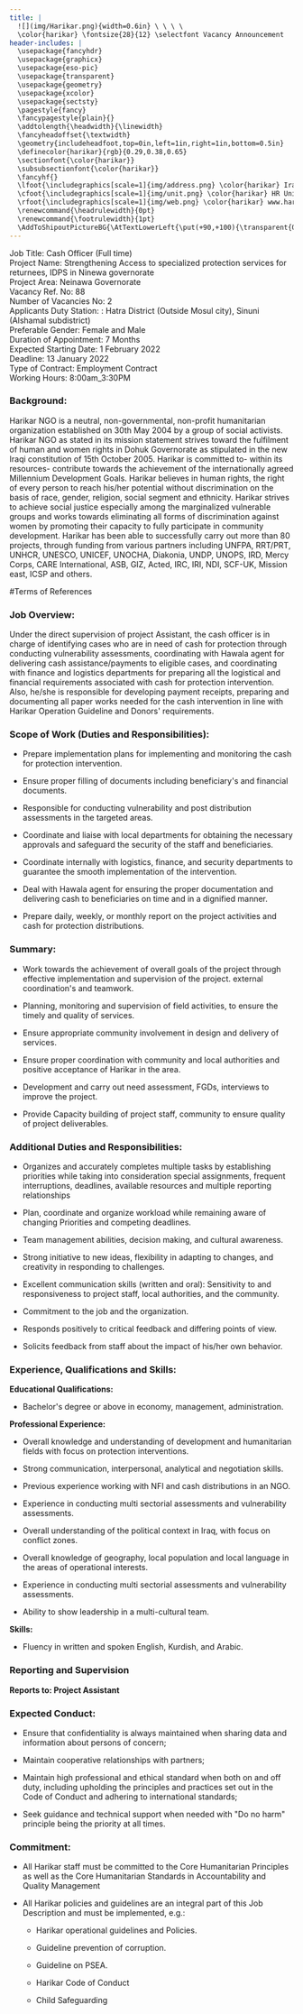 ```yaml
---
title: |
  ![](img/Harikar.png){width=0.6in} \ \ \ \ 
  \color{harikar} \fontsize{28}{12} \selectfont Vacancy Announcement
header-includes: |
  \usepackage{fancyhdr}
  \usepackage{graphicx}
  \usepackage{eso-pic}
  \usepackage{transparent}
  \usepackage{geometry}
  \usepackage{xcolor}
  \usepackage{sectsty}
  \pagestyle{fancy}
  \fancypagestyle{plain}{}
  \addtolength{\headwidth}{\linewidth}
  \fancyheadoffset{\textwidth}
  \geometry{includeheadfoot,top=0in,left=1in,right=1in,bottom=0.5in}
  \definecolor{harikar}{rgb}{0.29,0.38,0.65}
  \sectionfont{\color{harikar}}
  \subsubsectionfont{\color{harikar}}
  \fancyhf{}
  \lfoot{\includegraphics[scale=1]{img/address.png} \color{harikar} Iraq-Kurdistan – Duhok \\ \ \ \ \ Medya – Str. / Australia   }
  \cfoot{\includegraphics[scale=1]{img/unit.png} \color{harikar} HR Unit \ \ \ \ \ \ \ \ \ \ \ \ \ \includegraphics[scale=1]{img/phone.png} 0751 414 8317}
  \rfoot{\includegraphics[scale=1]{img/web.png} \color{harikar} www.harikar.org}
  \renewcommand{\headrulewidth}{0pt}
  \renewcommand{\footrulewidth}{1pt}
  \AddToShipoutPictureBG{\AtTextLowerLeft{\put(+90,+100){\transparent{0.1}\includegraphics[width=4in]{img/Harikar.png}}}}
---
```


Job Title: Cash Officer (Full time)  
Project Name: Strengthening Access to specialized protection services for returnees, IDPS in Ninewa governorate  
Project Area: Neinawa Governorate  
Vacancy Ref. No: 88  
Number of Vacancies No: 2  
Applicants Duty Station: : Hatra District (Outside Mosul city), Sinuni (Alshamal subdistrict)  
Preferable Gender: Female and Male  
Duration of Appointment: 7 Months  
Expected Starting Date: 1 February 2022  
Deadline: 13 January 2022  
Type of Contract: Employment Contract  
Working Hours: 8:00am\_3:30PM  

### Background:

Harikar NGO is a neutral, non-governmental, non-profit humanitarian
organization established on 30th May 2004 by a group of social
activists. Harikar NGO as stated in its mission statement strives toward
the fulfilment of human and women rights in Dohuk Governorate as
stipulated in the new Iraqi constitution of 15th October 2005. Harikar
is committed to- within its resources- contribute towards the
achievement of the internationally agreed Millennium Development Goals.
Harikar believes in human rights, the right of every person to reach
his/her potential without discrimination on the basis of race, gender,
religion, social segment and ethnicity. Harikar strives to achieve
social justice especially among the marginalized vulnerable groups and
works towards eliminating all forms of discrimination against women by
promoting their capacity to fully participate in community development.
Harikar has been able to successfully carry out more than 80 projects,
through funding from various partners including UNFPA, RRT/PRT, UNHCR,
UNESCO, UNICEF, UNOCHA, Diakonia, UNDP, UNOPS, IRD, Mercy Corps, CARE
International, ASB, GIZ, Acted, IRC, IRI, NDI, SCF-UK, Mission east,
ICSP and others.

#Terms of References


### Job Overview:

Under the direct supervision of project Assistant, the cash officer is
in charge of identifying cases who are in need of cash for protection
through conducting vulnerability assessments, coordinating with Hawala
agent for delivering cash assistance/payments to eligible cases, and
coordinating with finance and logistics departments for preparing all
the logistical and financial requirements associated with cash for
protection intervention. Also, he/she is responsible for developing
payment receipts, preparing and documenting all paper works needed for
the cash intervention in line with Harikar Operation Guideline and
Donors' requirements.

### Scope of Work (Duties and Responsibilities):


-   Prepare implementation plans for implementing and monitoring the
    cash for protection intervention.

-   Ensure proper filling of documents including beneficiary's and
    financial documents.

-   Responsible for conducting vulnerability and post distribution
    assessments in the targeted areas.

-   Coordinate and liaise with local departments for obtaining the
    necessary approvals and safeguard the security of the staff and
    beneficiaries.

-   Coordinate internally with logistics, finance, and security
    departments to guarantee the smooth implementation of the
    intervention.

-   Deal with Hawala agent for ensuring the proper documentation and
    delivering cash to beneficiaries on time and in a dignified
    manner.

-   Prepare daily, weekly, or monthly report on the project activities
    and cash for protection distributions.

### Summary:

-   Work towards the achievement of overall goals of the project through
    effective implementation and supervision of the project. external
    coordination's and teamwork.

-   Planning, monitoring and supervision of field activities, to ensure
    the timely and quality of services.

-   Ensure appropriate community involvement in design and delivery of
    services.

-   Ensure proper coordination with community and local authorities and
    positive acceptance of Harikar in the area.

-   Development and carry out need assessment, FGDs, interviews to
    improve the project.

-   Provide Capacity building of project staff, community to ensure
    quality of project deliverables.


### Additional Duties and Responsibilities:


-   Organizes and accurately completes multiple tasks by establishing
    priorities while taking into consideration special assignments,
    frequent interruptions, deadlines, available resources and
    multiple reporting relationships

-   Plan, coordinate and organize workload while remaining aware of
    changing Priorities and competing deadlines.

-   Team management abilities, decision making, and cultural awareness.

-   Strong initiative to new ideas, flexibility in adapting to changes,
    and creativity in responding to challenges.

-   Excellent communication skills (written and oral): Sensitivity to
    and responsiveness to project staff, local authorities, and the
    community.

-   Commitment to the job and the organization.

-   Responds positively to critical feedback and differing points of
    view.

-   Solicits feedback from staff about the impact of his/her own
    behavior.

### Experience, Qualifications and Skills:


**Educational Qualifications:**

-   Bachelor\'s degree or above in economy, management, administration.

**Professional Experience:**

-   Overall knowledge and understanding of development and humanitarian
    fields with focus on protection interventions.

-   Strong communication, interpersonal, analytical and negotiation
    skills.

-   Previous experience working with NFI and cash distributions in an
    NGO.

-   Experience in conducting multi sectorial assessments and
    vulnerability assessments.

-   Overall understanding of the political context in Iraq, with focus
    on conflict zones.

-   Overall knowledge of geography, local population and local language
    in the areas of operational interests.

-   Experience in conducting multi sectorial assessments and
    vulnerability assessments.

-   Ability to show leadership in a multi-cultural team.

**Skills:**

-   Fluency in written and spoken English, Kurdish, and Arabic.


### Reporting and Supervision 

**Reports to: Project Assistant**



### Expected Conduct:


-   Ensure that confidentiality is always maintained when sharing data
    and information about persons of concern;

-   Maintain cooperative relationships with partners;

-   Maintain high professional and ethical standard when both on and off
    duty, including upholding the principles and practices set out in
    the Code of Conduct and adhering to international standards;

-   Seek guidance and technical support when needed with "Do no harm"
    principle being the priority at all times.

### Commitment: 


-   All Harikar staff must be committed to the Core Humanitarian
    Principles as well as the Core Humanitarian Standards in
    Accountability and Quality Management

-   All Harikar policies and guidelines are an integral part of this Job
    Description and must be implemented, e.g.:

    -  Harikar operational guidelines and Policies.

    - Guideline prevention of corruption.

    - Guideline on PSEA.

    - Harikar Code of Conduct

    -  Child Safeguarding
